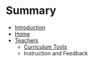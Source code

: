 # Summary

* [Introduction](README.md)
* [Home](home.md)
* [Teachers](teachers.md)
   * [Curriculum Tools](curriculum.md)
   * Instruction and Feedback


